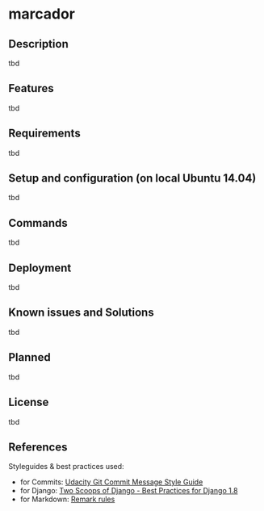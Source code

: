 # marcador

## Description

tbd

## Features

tbd

## Requirements

tbd

## Setup and configuration (on local Ubuntu 14.04)

tbd

## Commands

tbd

## Deployment

tbd

## Known issues and Solutions

tbd

## Planned

tbd

## License

tbd

## References

Styleguides & best practices used:

*   for Commits: [Udacity Git Commit Message Style Guide](https://udacity.github.io/git-styleguide/)
*   for Django: [Two Scoops of Django - Best Practices for Django 1.8](https://www.twoscoopspress.com/products/two-scoops-of-django-1-8)
*   for Markdown: [Remark rules](https://github.com/wooorm/remark-lint/blob/master/doc/rules.md)
